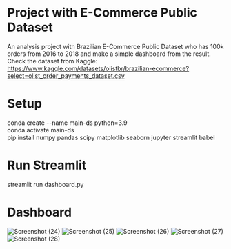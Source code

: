 # Project with E-Commerce Public Dataset
An analysis project with Brazilian E-Commerce Public Dataset who has 100k orders from 2016 to 2018 and make a simple dashboard from the result.
<br> Check the dataset from Kaggle: https://www.kaggle.com/datasets/olistbr/brazilian-ecommerce?select=olist_order_payments_dataset.csv

# Setup
conda create --name main-ds python=3.9
<br> conda activate main-ds
<br> pip install numpy pandas scipy matplotlib seaborn jupyter streamlit babel

# Run Streamlit
streamlit run dashboard.py

# Dashboard
![Screenshot (24)](https://github.com/nessyahra/project-dashboard/assets/149363930/122c78a5-c6e5-4b8f-b3f5-363dd71136e5)
![Screenshot (25)](https://github.com/nessyahra/project-dashboard/assets/149363930/93232f75-597b-4026-a587-3dc1238f32cf)
![Screenshot (26)](https://github.com/nessyahra/project-dashboard/assets/149363930/effbf3a3-e9f6-4bf0-8519-f7143c470135)
![Screenshot (27)](https://github.com/nessyahra/project-dashboard/assets/149363930/0c3b3506-60df-4ef5-8d39-cd281b462eff)
![Screenshot (28)](https://github.com/nessyahra/project-dashboard/assets/149363930/0366a58a-0cb1-477e-b288-c7abbe072bcc)

